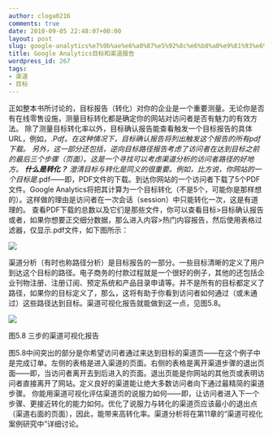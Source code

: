 ```yaml
---
author: cloga0216
comments: true
date: 2010-09-05 22:48:07+00:00
layout: post
slug: google-analytics%e7%9b%ae%e6%a0%87%e5%92%8c%e6%b8%a0%e9%81%93%e6%8a%a5%e5%91%8a
title: Google Analytics目标和渠道报告
wordpress_id: 267
tags:
- 渠道
- 目标
---
```


正如整本书所讨论的，目标报告（转化）对你的企业是一个重要测量。无论你是否有在线零售设施，测量目标转化都是确定你的网站对访问者是否有魅力的有效方法。
除了测量目标转化率以外，目标确认报告能查看触发一个目标报告的具体URL，例如，*.Pdf。在这种情况下，目标确认报告将列出触发这个报告的所有pdf下载。
另外，这一部分还包括，逆向目标路径报告考虑了访问者在达到目标之前的最后三个步骤（页面）。这是一个寻找可以考虑渠道分析的访问者路径的好地方。
**什么是转化？**
澄清目标与转化是同义的很重要。例如，比方说，你网站的一个目标是*.pdf——即，PDF文件的下载。到达你网站的一个访问者下载了5个PDF文件。Google Analytics将把其计算为一个目标转化（不是5个，可能你是那样想的）。这样做的理由是访问者在一次会话（session）中只能转化一次，这是有道理的。
查看PDF下载的总数以及它们是那些文件，你可以查看目标>目标确认报告或者，如果你想要正交细分数据，那么进入内容>热门内容报告，然后使用表格过滤器，仅显示.pdf文件，如下图所示：


[![](http://www.cloga.info/wp-content/uploads/2010/09/5.70.jpg)](http://www.cloga.info/wp-content/uploads/2010/09/5.70.jpg)


渠道分析（有时也称路径分析）是目标报告的一部分。一些目标清晰的定义了用户到达这个目标的路径。电子商务的付款过程就是一个很好的例子，其他的还包括企业刊物注册、注册订阅、预定系统和产品目录申请等。并不是所有的目标都定义了路径，如果你的目标定义了，那么，这将有助于你看到访问者如何通过（或未通过）这些路径达到目标。渠道可视化报告就能做到这一点，见图5.8。


[![](http://www.cloga.info/wp-content/uploads/2010/09/5-8.jpg)](http://www.cloga.info/wp-content/uploads/2010/09/5-8.jpg)




图5.8 三步的渠道可视化报告


图5.8中间突出的部分是你希望访问者通过来达到目标的渠道页——在这个例子中是完成订单。左侧的表格是进入渠道的页面。右侧的表格是离开渠道步骤的退出页面——即，当访问者离开去到后进入的页面。退出页能是你网站的其他页或表明访问者直接离开了网站。定义良好的渠道能让绝大多数访问者向下通过最精简的渠道步骤。
你能用渠道可视化评估渠道页的说服力如何——即，让访问者进入下一个步骤、更接近转化的能力如何。优化了说服力与转化的渠道页应该最小的退出点（渠道右面的页面），因此，能带来高转化率。渠道分析将在第11章的“渠道可视化案例研究中”详细讨论。

